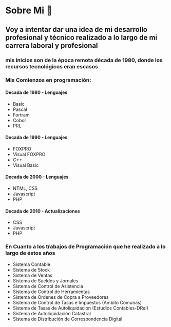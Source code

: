<!--
**SergioOtta67/SergioOtta67** is a ✨ _special_ ✨ repository because its `README.md` (this file) appears on your GitHub profile.

Here are some ideas to get you started:

- 🔭 I’m currently working on ...
- 🌱 I’m currently learning ...
- 👯 I’m looking to collaborate on ...
- 🤔 I’m looking for help with ...
- 💬 Ask me about ...
- 📫 How to reach me: ...
- 😄 Pronouns: ...
- ⚡ Fun fact: ...
-->
# Sobre Mi  👋
## Voy a intentar dar una idea de mi desarrollo profesional y técnico realizado a lo largo de mi carrera laboral y profesional
### mis inicios son de la época remota década de 1980, donde los recursos tecnológicos eran escasos 
### Mis Comienzos en programación:
####  Decada de 1980 - Lenguajes
* Basic
* Pascal
* Fortram
* Cobol
* PRL
#### Decada de 1990 - Lenguajes
* FOXPRO
* Visual FOXPRO
* C++
* Visual Basic
#### Decada de 2000 - Lenguajes
* NTML, CSS
* Javascript
* PHP
#### Decada de 2010 - Actualizaciones
* CSS
* Javascript
* PHP

### En Cuanto a los trabajos de Programación que he realizado a lo largo de éstos años
* Sistema Contable
* Sistema de Stock
* Sistema de Ventas
* Sistema de Sueldos y Jornales
* Sistema de Control de Asistencia
* Sistema de Control de Herramientas
* Sistema de Ordenes de Copra a Proveedores
* Sistema de Control de Tasas e Impuestos (Ambito Comunas)
* Sistema de Tasas de Autoliquidacion (Estudios Contables-DReI)
* Sistema de Autoliquidación Catastral
* Sistema de Distribución de Correspondencia Digital
